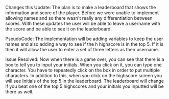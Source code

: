 Changes this Update: The plan is to make a leaderboard that shows the information and score of the player. Before we were unable to implement 
allowing names and so there wasn't really any differentiation between scores. With these updates the user will be able to leave a username with 
the score and be able to see it on the leaderboard.

PseudoCode: The implementation will be adding variables to keep the user names and also adding a way to see if the h highscore is in the top 5. 
If it is then it will allow the user to enter a set of three letters as their username.

Issue Resolved: Now when there is a game over, you can see that there is a box to tell you to input your initials. When you click on it, you can 
type one character. You have to repeatedly click on the box in order to put multiple characters. In addition to this, when you click on the highscore 
screen you will see Initials of the top 5 in the leaderboard. The leaderboard will change if you beat one of the top 5 highscores and your initials 
you inputted will be there as well.